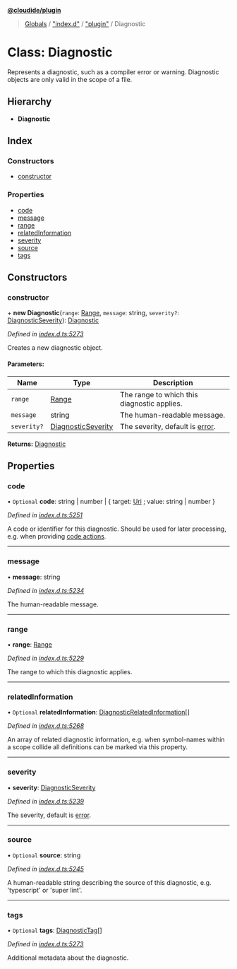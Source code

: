 **[@cloudide/plugin](../README.md)**

> [Globals](../README.md) / ["index.d"](../modules/_index_d_.md) / ["plugin"](../modules/_index_d_._plugin_.md) / Diagnostic

# Class: Diagnostic

Represents a diagnostic, such as a compiler error or warning. Diagnostic objects
are only valid in the scope of a file.

## Hierarchy

* **Diagnostic**

## Index

### Constructors

* [constructor](_index_d_._plugin_.diagnostic.md#constructor)

### Properties

* [code](_index_d_._plugin_.diagnostic.md#code)
* [message](_index_d_._plugin_.diagnostic.md#message)
* [range](_index_d_._plugin_.diagnostic.md#range)
* [relatedInformation](_index_d_._plugin_.diagnostic.md#relatedinformation)
* [severity](_index_d_._plugin_.diagnostic.md#severity)
* [source](_index_d_._plugin_.diagnostic.md#source)
* [tags](_index_d_._plugin_.diagnostic.md#tags)

## Constructors

### constructor

\+ **new Diagnostic**(`range`: [Range](_index_d_._plugin_.range.md), `message`: string, `severity?`: [DiagnosticSeverity](../enums/_index_d_._plugin_.diagnosticseverity.md)): [Diagnostic](_index_d_._plugin_.diagnostic.md)

*Defined in [index.d.ts:5273](https://github.com/shuyaqian/cloudide-plugin-api/blob/57a3a2a/index.d.ts#L5273)*

Creates a new diagnostic object.

#### Parameters:

Name | Type | Description |
------ | ------ | ------ |
`range` | [Range](_index_d_._plugin_.range.md) | The range to which this diagnostic applies. |
`message` | string | The human-readable message. |
`severity?` | [DiagnosticSeverity](../enums/_index_d_._plugin_.diagnosticseverity.md) | The severity, default is [error](#DiagnosticSeverity.Error).  |

**Returns:** [Diagnostic](_index_d_._plugin_.diagnostic.md)

## Properties

### code

• `Optional` **code**: string \| number \| { target: [Uri](_index_d_._plugin_.uri.md) ; value: string \| number  }

*Defined in [index.d.ts:5251](https://github.com/shuyaqian/cloudide-plugin-api/blob/57a3a2a/index.d.ts#L5251)*

A code or identifier for this diagnostic.
Should be used for later processing, e.g. when providing [code actions](#CodeActionContext).

___

### message

•  **message**: string

*Defined in [index.d.ts:5234](https://github.com/shuyaqian/cloudide-plugin-api/blob/57a3a2a/index.d.ts#L5234)*

The human-readable message.

___

### range

•  **range**: [Range](_index_d_._plugin_.range.md)

*Defined in [index.d.ts:5229](https://github.com/shuyaqian/cloudide-plugin-api/blob/57a3a2a/index.d.ts#L5229)*

The range to which this diagnostic applies.

___

### relatedInformation

• `Optional` **relatedInformation**: [DiagnosticRelatedInformation](_index_d_._plugin_.diagnosticrelatedinformation.md)[]

*Defined in [index.d.ts:5268](https://github.com/shuyaqian/cloudide-plugin-api/blob/57a3a2a/index.d.ts#L5268)*

An array of related diagnostic information, e.g. when symbol-names within
a scope collide all definitions can be marked via this property.

___

### severity

•  **severity**: [DiagnosticSeverity](../enums/_index_d_._plugin_.diagnosticseverity.md)

*Defined in [index.d.ts:5239](https://github.com/shuyaqian/cloudide-plugin-api/blob/57a3a2a/index.d.ts#L5239)*

The severity, default is [error](#DiagnosticSeverity.Error).

___

### source

• `Optional` **source**: string

*Defined in [index.d.ts:5245](https://github.com/shuyaqian/cloudide-plugin-api/blob/57a3a2a/index.d.ts#L5245)*

A human-readable string describing the source of this
diagnostic, e.g. 'typescript' or 'super lint'.

___

### tags

• `Optional` **tags**: [DiagnosticTag](../enums/_index_d_._plugin_.diagnostictag.md)[]

*Defined in [index.d.ts:5273](https://github.com/shuyaqian/cloudide-plugin-api/blob/57a3a2a/index.d.ts#L5273)*

Additional metadata about the diagnostic.
